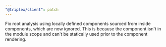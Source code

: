 ```yaml
---
"@triplex/client": patch
---
```


Fix root analysis using locally defined components sourced from inside components, which are now ignored. This is because the component isn't in the module scope and can't be statically used prior to the component rendering.
